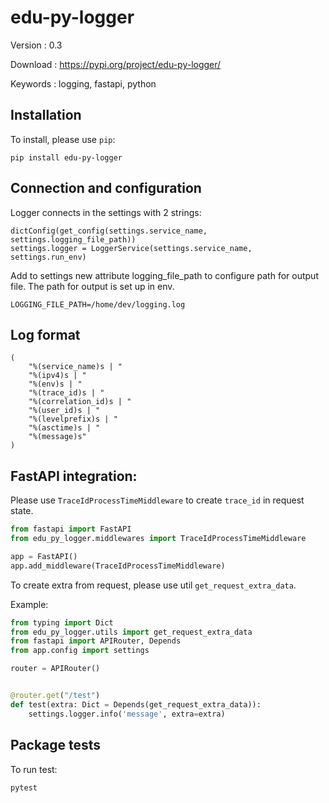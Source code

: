 # edu-py-logger


Version
:   0.3

Download
:   <https://pypi.org/project/edu-py-logger/>

Keywords
:   logging, fastapi, python


## Installation

To install, please use ``pip``:

```
pip install edu-py-logger
```


## Connection and configuration

Logger connects in the settings with 2 strings:
```
dictConfig(get_config(settings.service_name, settings.logging_file_path))
settings.logger = LoggerService(settings.service_name, settings.run_env)
```
Add to settings new attribute logging_file_path to configure path for output file.
The path for output is set up in env.

```
LOGGING_FILE_PATH=/home/dev/logging.log
```

## Log format
```
(
    "%(service_name)s | "
    "%(ipv4)s | "
    "%(env)s | "
    "%(trace_id)s | "
    "%(correlation_id)s | "
    "%(user_id)s | "
    "%(levelprefix)s | "
    "%(asctime)s | "
    "%(message)s"
)
```

## FastAPI integration:

Please use `TraceIdProcessTimeMiddleware` to create `trace_id` in request state.

```python
from fastapi import FastAPI
from edu_py_logger.middlewares import TraceIdProcessTimeMiddleware

app = FastAPI()
app.add_middleware(TraceIdProcessTimeMiddleware)
```

To create extra from request, please use util `get_request_extra_data`.

Example:

```python
from typing import Dict
from edu_py_logger.utils import get_request_extra_data
from fastapi import APIRouter, Depends
from app.config import settings

router = APIRouter()


@router.get("/test")
def test(extra: Dict = Depends(get_request_extra_data)):
    settings.logger.info('message', extra=extra)
```

## Package tests

To run test:
```
pytest
```
